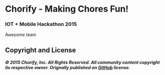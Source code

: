 # Chorify - Making Chores Fun!

### IOT + Mobile Hackathon 2015

Awesome team

## Copyright and License

##### © 2015 Chorify, Inc. All Rights Reserved. All community content copyright its respective owner. Orignally published on [GitHub](https://github.com/tdeck/chorify) license.
